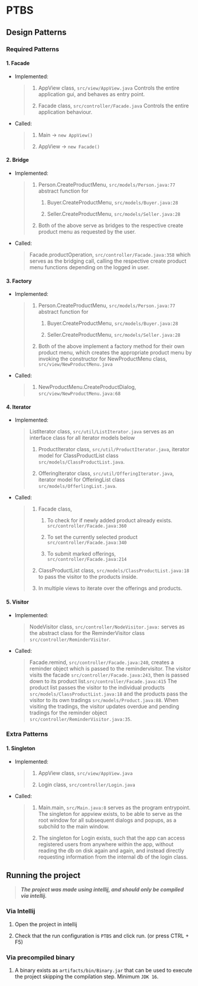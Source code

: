 # PTBS

## Design Patterns

### Required Patterns

#### 1. Facade

- Implemented: 
  
  > 1. AppView class, `src/view/AppView.java` Controls the entire application gui, and behaves as entry point.
  > 
  > 2. Facade class, `src/controller/Facade.java` Controls the entire application behaviour.

- Called:
  
  > 1. Main -> `new AppView()`
  > 
  > 2. AppView -> `new Facade()`

#### 2. Bridge

- Implemented:
  
  > 1. Person.CreateProductMenu, `src/models/Person.java:77` abstract function for
  >    
  >    1. Buyer.CreateProductMenu, `src/models/Buyer.java:28`
  >    
  >    2. Seller.CreateProductMenu, `src/models/Seller.java:28`
  > 
  > 2. Both of the above serve as bridges to the respective create product menu as requested by the user.

- Called:
  
  > Facade.productOperation, `src/controller/Facade.java:358` which serves as the bridging call, calling the respective create product menu functions depending on the logged in user.

#### 3. Factory

- Implemented:
  
  > 1. Person.CreateProductMenu, `src/models/Person.java:77` abstract function for
  >    
  >    1. Buyer.CreateProductMenu, `src/models/Buyer.java:28`
  >    
  >    2. Seller.CreateProductMenu, `src/models/Seller.java:28`
  > 
  > 2. Both of the above implement a factory method for their own product menu, which creates the appropriate product menu by invoking the constructor for NewProductMenu class, `src/view/NewProductMenu.java`

- Called:
  
  > 1. NewProductMenu.CreateProductDialog, `src/view/NewProductMenu.java:68`

#### 4. Iterator

- Implemented:
  
  > ListIterator class, `src/util/ListIterator.java` serves as an interface class for all iterator models below
  > 
  > 1. ProductIterator class, `src/util/ProductIterator.java`, iterator model for ClassProductList class `src/models/ClassProductList.java`.
  > 
  > 2. OfferingIterator class, `src/util/OfferingIterator.java`, iterator model for OfferingList class `src/models/OfferlingList.java`.

- Called:
  
  > 1. Facade class,
  >    
  >    1. To check for if newly added product already exists. `src/controller/Facade.java:360`
  >    
  >    2. To set the currently selected product `src/controller/Facade.java:340`
  >    
  >    3. To submit marked offerings, `src/controller/Facade.java:214`
  > 
  > 2. ClassProductList class, `src/models/ClassProductList.java:18` to pass the visitor to the products inside.
  > 
  > 3. In multiple views to iterate over the offerings and products.

#### 5. Visitor

- Implemented:
  
  > NodeVisitor class, `src/controller/NodeVisitor.java:` serves as the abstract class for the ReminderVisitor class `src/controller/ReminderVisitor`.

- Called:
  
  > Facade.remind, `src/controller/Facade.java:240`, creates a reminder object which is passed to the remindervisitor. The visitor visits the facade `src/controller/Facade.java:243`, then is passed down to its product list.`src/controller/Facade.java:415` The product list passes the visitor to the individual products `src/models/ClassProductList.java:18` and the products pass the visitor to its own tradings `src/models/Product.java:88`. When visiting the tradings, the visitor updates overdue and pending tradings for the reminder object `src/controller/ReminderVisitor.java:35`.

### Extra Patterns

#### 1. Singleton

- Implemented:
  
  > 1. AppView class, `src/view/AppView.java`
  > 
  > 2. Login class, `src/controller/Login.java`

- Called:
  
  > 1. Main.main, `src/Main.java:8` serves as the program entrypoint. The singleton for appview exists, to be able to serve as the root window for all subsequent dialogs and popups, as a subchild to the main window.
  > 
  > 2. The singleton for Login exists, such that the app can access registered users from anywhere within the app, without reading the db on disk again and again, and instead directly requesting information from the internal db of the login class.

## Running the project

> ***The project was made using intellij, and should only be compiled via intellij.***



### Via Intellij

1. Open the project in intellij

2. Check that the run configuration is `PTBS` and click run. (or press CTRL + F5)

### Via precompiled binary

1. A binary exists as `artifacts/bin/Binary.jar` that can be used to execute the project skipping the compilation step. Minimum `JDK 16`.


